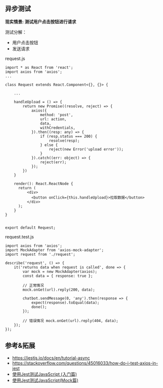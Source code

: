 ## 异步测试

**现实情景: 测试用户点击按钮进行请求**

测试分解：
  - 用户点击按钮
  - 发送请求

request.js

```
import * as React from 'react';
import axios from 'axios';
...

class Request extends React.Component<{}, {}> {

    ...

    handleUpload = () => {   
        return new Promise((resolve, reject) => {
            axios({
                method: 'post',
                url: action,
                data,
                withCredentials,
            }).then((resp: any) => {
                if (resp.status === 200) {
                    resolve(resp);
                } else {
                    reject(new Error('upload error'));
                }
            }).catch((err: object) => {
                reject(err);
            });
        })
    }

    render(): React.ReactNode {
      return (
          <div>
            <button onClick={this.handleUpload}>拉取数据</button>
          </div>
      );
    }
}


export default Request;

```

request.test.js

```
import axios from 'axios';
import MockAdapter from 'axios-mock-adapter';
import request from './request';

describe('request', () => {
    it('returns data when request is called', done => {
        var mock = new MockAdapter(axios);
        const data = { response: true };

        // 正常情况
        mock.onGet(url).reply(200, data);

        chatbot.sendMessage(0, 'any').then(response => {
            expect(response).toEqual(data);
            done();
        });

        // 错误情况 mock.onGet(url).reply(404, data);
    });
});
```





## 参考&拓展
- https://jestjs.io/docs/en/tutorial-async
- https://stackoverflow.com/questions/45016033/how-do-i-test-axios-in-jest
- [使用Jest测试JavaScript (入门篇)](https://www.jianshu.com/p/70a4f026a0f1)
- [使用Jest测试JavaScript(Mock篇)](https://www.jianshu.com/p/ad87eaf54622)